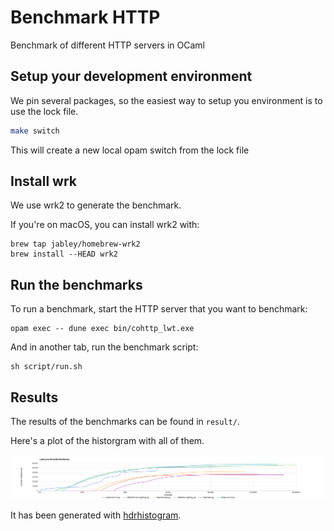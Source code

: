 # Benchmark HTTP

Benchmark of different HTTP servers in OCaml

## Setup your development environment

We pin several packages, so the easiest way to setup you environment is to use the lock file.

```bash
make switch
```

This will create a new local opam switch from the lock file

## Install wrk

We use wrk2 to generate the benchmark.

If you're on macOS, you can install wrk2 with:

```
brew tap jabley/homebrew-wrk2
brew install --HEAD wrk2
```

## Run the benchmarks

To run a benchmark, start the HTTP server that you want to benchmark:

```
opam exec -- dune exec bin/cohttp_lwt.exe
```

And in another tab, run the benchmark script:

```
sh script/run.sh
```

## Results

The results of the benchmarks can be found in `result/`.

Here's a plot of the historgram with all of them.

![](./histogram.png)

It has been generated with [hdrhistogram](http://hdrhistogram.github.io/HdrHistogram/plotFiles.html).
